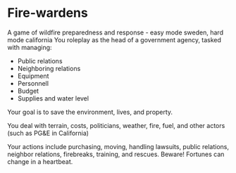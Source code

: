 # Fire-wardens
A game of wildfire preparedness and response - easy mode sweden, hard mode california
You roleplay as the head of a government agency, tasked with managing:
* Public relations
* Neighboring relations
* Equipment
* Personnell
* Budget
* Supplies and water level

Your goal is to save the environment, lives, and property.

You deal with terrain, costs, politicians, weather, fire, fuel, and other actors (such as PG&E in California)

Your actions include purchasing, moving, handling lawsuits, public relations, neighbor relations, firebreaks, training, and rescues.
Beware! Fortunes can change in a heartbeat.

